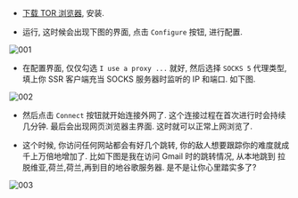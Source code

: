 - [下载 TOR 浏览器](https://www.torproject.org/download/), 安装.

- 运行, 这时候会出现下图的界面, 点击 `Configure` 按钮, 进行配置.

![001](https://user-images.githubusercontent.com/30760636/122357456-5b581a80-cf86-11eb-9a0c-ce7fb7d7c5be.png)

- 在配置界面, 仅仅勾选 `I use a proxy ...` 就好, 然后选择 `SOCKS 5` 代理类型, 填上你 SSR 客户端充当 SOCKS 服务器时监听的 IP 和端口. 如下图.

![002](https://user-images.githubusercontent.com/30760636/122357735-90fd0380-cf86-11eb-94da-d6ef7ba73ab0.png)

- 然后点击 `Connect` 按钮就开始连接外网了. 这个连接过程在首次进行时会持续几分钟. 最后会出现网页浏览器主界面. 这时就可以正常上网浏览了.

- 这个时候, 你访问任何网站都会有好几个跳转, 你的敌人想要跟踪你的难度就成千上万倍地增加了. 比如下图是我在访问 Gmail 时的跳转情况, 从本地跳到 拉脱维亚,荷兰,荷兰,再到目的地谷歌服务器. 是不是让你心里踏实多了?

![003](https://user-images.githubusercontent.com/30760636/122358008-d0c3eb00-cf86-11eb-9033-827d47ec810f.png)
